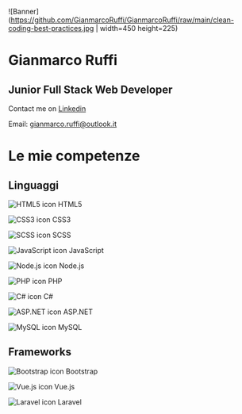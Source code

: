 ![Banner](https://github.com/GianmarcoRuffi/GianmarcoRuffi/raw/main/clean-coding-best-practices.jpg | width=450 height=225)

# Gianmarco Ruffi
## Junior Full Stack Web Developer

Contact me on [Linkedin](https://www.linkedin.com/in/gianmarco-ruffi-986b85144/)

Email: gianmarco.ruffi@outlook.it

# Le mie competenze

## Linguaggi

![HTML5 icon](https://img.icons8.com/color/48/000000/html-5.png) HTML5

![CSS3 icon](https://img.icons8.com/color/48/000000/css3.png) CSS3

![SCSS icon](https://img.icons8.com/color/48/000000/sass.png) SCSS

![JavaScript icon](https://img.icons8.com/color/48/000000/javascript.png) JavaScript

![Node.js icon](https://img.icons8.com/color/48/000000/nodejs.png) Node.js

![PHP icon](https://img.icons8.com/officexs/48/000000/php-logo.png) PHP

![C# icon](https://img.icons8.com/color/48/000000/c-sharp-logo.png) C#

![ASP.NET icon](https://img.icons8.com/color/48/000000/asp.png) ASP.NET


![MySQL icon](https://img.icons8.com/fluency/48/000000/mysql-logo.png) MySQL

## Frameworks

![Bootstrap icon](https://img.icons8.com/color/48/000000/bootstrap.png) Bootstrap

![Vue.js icon](https://img.icons8.com/color/48/000000/vue-js.png) Vue.js

![Laravel icon](https://img.icons8.com/fluency/48/000000/laravel.png) Laravel



